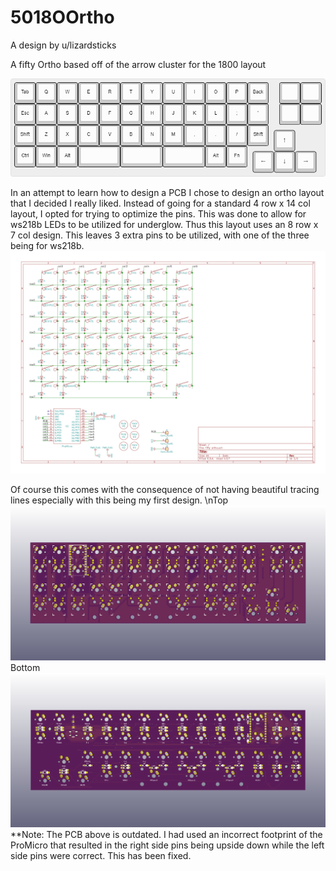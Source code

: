 # 5018OOrtho
A design by u/lizardsticks

A fifty Ortho based off of the arrow cluster for the 1800 layout

![alt text](https://raw.githubusercontent.com/noredlace/FiftyOrtho1800/master/kle/fifty1800%20kle.png)



In an attempt to learn how to design a PCB I chose to design an ortho layout that I decided I really liked. Instead of going for a standard 4 row x 14 col layout, I opted for trying to optimize the pins. This was done to allow for ws218b LEDs to be utilized for underglow. Thus this layout uses an 8 row x 7 col design. This leaves 3 extra pins to be utilized, with one of the three being for ws218b. 
![alt text](https://raw.githubusercontent.com/noredlace/FiftyOrtho1800/master/schematic/fifty%20ortho%20image.png)




Of course this comes with the consequence of not having beautiful tracing lines especially with this being my first design.
\nTop
![alt text](https://raw.githubusercontent.com/noredlace/FiftyOrtho1800/master/pcb/fifty%20ortho%20top.png)
Bottom
![alt text](https://raw.githubusercontent.com/noredlace/FiftyOrtho1800/master/pcb/fifty%20ortho%20bottom.png)
**Note: The PCB above is outdated. I had used an incorrect footprint of the ProMicro that resulted in the right side pins being upside down while the left side pins were correct. This has been fixed.